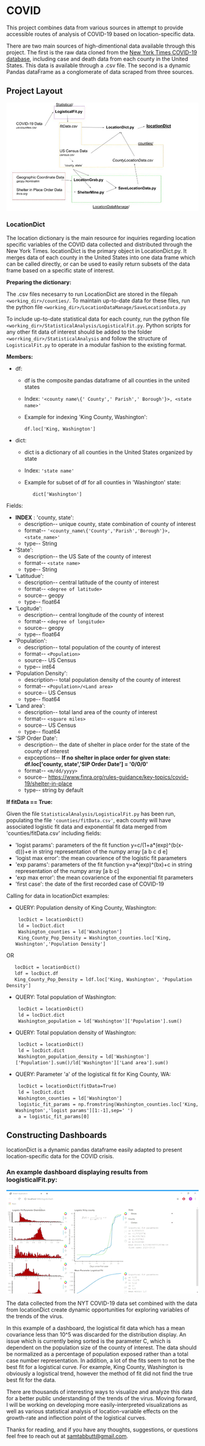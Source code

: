 # COVID
This project combines data from various sources in attempt to provide accessible routes of analysis of COVID-19 based on location-specific data. 

There are two main sources of high-dimentional data available through this project. The first is the raw data cloned from the [New York Times COVID-19 database](https://github.com/nytimes/covid-19-data), including case and death data from each county in the United States. This data is available through a .csv file. The second is a dynamic Pandas dataFrame as a conglomerate of data scraped from three sources. 



## Project Layout

![text](https://github.com/SamTabbutt/COVID/blob/master/Display/Layout.jpg)

### LocationDict
The location dictionary is the main resource for inquiries regarding location specific variables of the COVID data collected and distributed through the New York Times. locationDict is the primary object in LocationDict.py. It merges data of each county in the United States into one data frame which can be called directly, or can be used to easily return subsets of the data frame based on a specific state of interest. 

**Preparing the dictionary:**

The .csv files necesarry to run LocationDict are stored in the filepah ```<working_dir>/counties/```. To maintain up-to-date data for these files, run the python file ```<working_dir>/LocationDataManage/SaveLocationData.py```

To include up-to-date statistical data for each county, run the python file ```<working_dir>/StatisticalAnalysis/LogisticalFit.py```. Python scripts for any other fit data of interest should be added to the folder ```<worrking_dir>/StatisticalAnalysis``` and follow the structure of ```LogisticalFit.py``` to operate in a modular fashion to the existing format.

**Members:**
- df:
  - df is the composite pandas dataframe of all counties in the united states
  - Index: ```'<county name\{' County',' Parish',' Borough'}>, <state name>'```
  - Example for indexing 'King County, Washington':
 
        df.loc['King, Washington']
 
- dict:
  - dict is a dictionary of all counties in the United States organized by state     
  - Index: ```'state name'```    
  - Example for subset of df for all counties in 'Washington' state:
       
           dict['Washington']

Fields:
- **INDEX** : 'county, state':
  - description-- unique county, state combination of county of interest
  - format-- ```'<county_name\{'County','Parish','Borough'}>, <state_name>'``` 
  - type-- String
- 'State':
  - description-- the US Sate of the county of interest
  - format-- ```<state name>```
  - type-- String
- 'Latitudue':
  - description-- central latitude of the county of interest
  - format-- ```<degree of latitude>```
  - source-- geopy
  - type-- float64
- 'Logitude':
  - description-- central longitude of the county of interest
  - format-- ```<degree of longitude>```
  - source-- geopy
  - type-- float64
- 'Population':
  - description-- total population of the county of interest
  - format-- ```<Population>```
  - source-- US Census
  - type-- int64
- 'Population Density':
  - description-- total population density of the county of interest
  - format-- ```<Population>/<Land area>```
  - source-- US Census
  - type-- float64
- 'Land area':
  - description-- total land area of the county of interest
  - format-- ```<square miles>```
  - source-- US Census
  - type-- float64
- 'SIP Order Date':
  - description-- the date of shelter in place order for the state of the county of interest
  - expceptions-- **If no shelter in place order for given state: df.loc['county, state','SIP Order Date'] = '0/0/0'**
  - format-- ```<m/dd/yyyy>```
  - source-- https://www.finra.org/rules-guidance/key-topics/covid-19/shelter-in-place
  - type-- string by default
   
**If fitData == True:** 

Given the file ```StatisticalAnalysis/LogisticalFit.py``` has been run, populating the file ```'counties/fitData.csv'```, each county will have associated logistic fit data and exponential fit data merged from 'counties/fitData.csv' including fields:
- 'logist params': parameters of the fit function y=c/(1+a*(exp)^(b(x-d)))+e in string representation of the numpy array [a b c d e]
- 'logist max error': the mean covarience of the logistic fit parameters
- 'exp params': parameters of the fit function y=a*(exp)^(bx)+c in string representation of the numpy array [a b c]
- 'exp max error': the mean covarience of the exponential fit parameters
- 'first case': the date of the first recorded case of COVID-19

Calling for data in locationDict examples:
- QUERY: Population density of King County, Washington:
   
       locDict = locationDict()
       ld = locDict.dict
       Washington_counties = ld['Washington']
       King_County_Pop_Density = Washington_counties.loc['King, Washington','Population Density']
OR
       
       locDict = locationDict()
       ldf = locDict.df
       King_County_Pop_Density = ldf.loc['King, Washington', 'Population Density']
       
- QUERY: Total population of Washington:

       locDict = locationDict()
       ld = locDict.dict
       Washington_population = ld['Washington']['Population'].sum()

- QUERY: Total population density of Washington:

       locDict = locationDict()
       ld = locDict.dict
       Washington_population_density = ld['Washington']['Population'].sum()/ld['Washington']['Land area'].sum()

- QUERY: Parameter 'a' of the logistical fit for King County, WA:

       locDict = locationDict(fitData=True)
       ld = locDict.dict
       Washington_counties = ld['Washington']
       logistic_fit_params = np.fromstring(Washington_counties.loc['King, Washington','logist params'][1:-1],sep=' ')
       a = logistic_fit_params[0]

## Constructing Dashboards

locationDict is a dynamic pandas dataframe easily adapted to present location-specific data for the COVID crisis. 


### An example dashboard displaying results from loogisticalFit.py:
![text](https://github.com/SamTabbutt/COVID/blob/master/Display/Ex.gif)


The data collected from the NYT COVID-19 data set combined with the data from locationDict create dynamic opportunities for exploring variables of the trends of the virus.

In this example of a dashboard, the logistical fit data which has a mean covariance less than 10^5 was discarded for the distribution display. An issue which is currently being sorted is the parameter C, which is dependent on the population size of the county of interest. The data should be normalized as a percentage of population exposed rather than a total case number representation. In addition, a lot of the fits seem to not be the best fit for a logistical curve. For example, King County, Washington is obviously a logistical trend, however the method of fit did not find the true best fit for the data. 

There are thousands of interesting ways to visualize and analyze this data for a better public understanding of the trends of the virus. Moving forward, I will be working on developing more easily-interpreted visualizations as well as various statistical analysis of location-variable effects on the growth-rate and inflection point of the logistical curves. 

Thanks for reading, and if you have any thoughts, suggestions, or questions feel free to reach out at samtabbutt@gmail.com.
